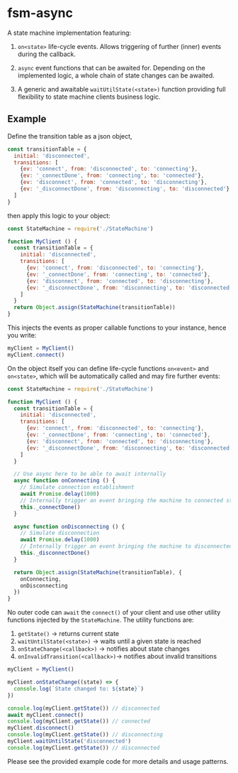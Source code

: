 # fsm-async

A state machine implementation featuring:

1.  `on<state>` life-cycle events. Allows triggering of further (inner) events
    during the callback.

2.  `async` event functions that can be awaited for. Depending
    on the implemented logic, a whole chain of state changes can be awaited.

3.  A generic and awaitable `waitUtilState(<state>)` function providing
    full flexibility to state machine clients business logic.

## Example

Define the transition table as a json object,

```javascript
const transitionTable = {
  initial: 'disconnected',
  transitions: [
    {ev: 'connect', from: 'disconnected', to: 'connecting'},
    {ev: '_connectDone', from: 'connecting', to: 'connected'},
    {ev: 'disconnect', from: 'connected', to: 'disconnecting'},
    {ev: '_disconnectDone', from: 'disconnecting', to: 'disconnected'}
  ]
}
```

then apply this logic to your object:

```javascript
const StateMachine = require('./StateMachine')

function MyClient () {
  const transitionTable = {
    initial: 'disconnected',
    transitions: [
      {ev: 'connect', from: 'disconnected', to: 'connecting'},
      {ev: '_connectDone', from: 'connecting', to: 'connected'},
      {ev: 'disconnect', from: 'connected', to: 'disconnecting'},
      {ev: '_disconnectDone', from: 'disconnecting', to: 'disconnected'}
    ]
  }
  return Object.assign(StateMachine(transitionTable))
}
```

This injects the events as proper callable functions to your instance,
hence you write:

```javascript
myClient = MyClient()
myClient.connect()
```

On the object itself you can define life-cycle functions `on<event>` and
`on<state>`, which will be automatically called and may fire further events:

```javascript
const StateMachine = require('./StateMachine')

function MyClient () {
  const transitionTable = {
    initial: 'disconnected',
    transitions: [
      {ev: 'connect', from: 'disconnected', to: 'connecting'},
      {ev: '_connectDone', from: 'connecting', to: 'connected'},
      {ev: 'disconnect', from: 'connected', to: 'disconnecting'},
      {ev: '_disconnectDone', from: 'disconnecting', to: 'disconnected'}
    ]
  }

  // Use async here to be able to await internally
  async function onConnecting () {
    // Simulate connection establishment
    await Promise.delay(1000)
    // Internally trigger an event bringing the machine to connected state
    this._connectDone()
  }

  async function onDisconnecting () {
    // Simulate disconnection
    await Promise.delay(1000)
    // Internally trigger an event bringing the machine to disconnected state
    this._disconnectDone()
  }

  return Object.assign(StateMachine(transitionTable), {
    onConnecting,
    onDisconnecting
  })
}
```

No outer code can `await` the `connect()` of your client and use other utility
functions injected by the `StateMachine`. The utility functions are:
1. `getState()` -> returns current state
2. `waitUntilState(<state>)` -> waits until a given state is reached
3. `onStateChange(<callback>)` -> notifies about state changes
4. `onInvalidTransition(<callback>)`-> notifies about invalid transitions

```javascript
myClient = MyClient()

myClient.onStateChange((state) => {
  console.log(`State changed to: ${state}`)
})

console.log(myClient.getState()) // disconnected
await myClient.connect()
console.log(myClient.getState()) // connected
myClient.disconnect()
console.log(myClient.getState()) // disconnecting
myClient.waitUntilState('disconnected')
console.log(myClient.getState()) // disconnected
```

Please see the provided example code for more details and usage patterns.






